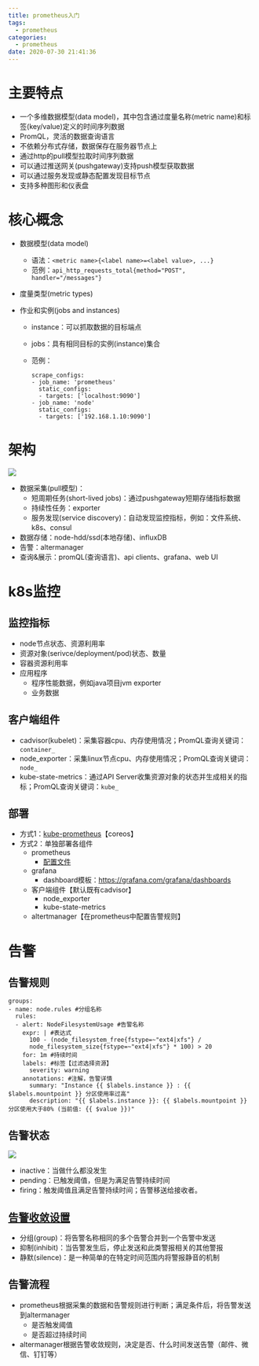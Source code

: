 ```yaml
---
title: prometheus入门
tags:
  - prometheus
categories:
  - prometheus
date: 2020-07-30 21:41:36
---
```



# 主要特点

* 一个多维数据模型(data model)，其中包含通过度量名称(metric name)和标签(key/value)定义的时间序列数据
* PromQL，灵活的数据查询语言
* 不依赖分布式存储，数据保存在服务器节点上
* 通过http的pull模型拉取时间序列数据
* 可以通过推送网关(pushgateway)支持push模型获取数据
* 可以通过服务发现或静态配置发现目标节点
* 支持多种图形和仪表盘

# 核心概念

* 数据模型(data model)

  * 语法：`<metric name>{<label name>=<label value>, ...}`
  * 范例：`api_http_requests_total{method="POST", handler="/messages"}`

* 度量类型(metric types)

* 作业和实例(jobs and instances)

  * instance：可以抓取数据的目标端点

  * jobs：具有相同目标的实例(instance)集合

  * 范例：

    ```
    scrape_configs:
    - job_name: 'prometheus'
      static_configs:
      - targets: ['localhost:9090']
    - job_name: 'node'
      static_configs:
      - targets: ['192.168.1.10:9090']
    ```

    

# 架构

![](https://simple0426-blog.oss-cn-beijing.aliyuncs.com/prometheus-architecture.png)

* 数据采集(pull模型)：
  * 短周期任务(short-lived jobs)：通过pushgateway短期存储指标数据
  * 持续性任务：exporter
  * 服务发现(service discovery)：自动发现监控指标，例如：文件系统、k8s、consul
* 数据存储：node-hdd/ssd(本地存储)、influxDB
* 告警：altermanager
* 查询&展示：promQL(查询语言)、api clients、grafana、web UI

# k8s监控

## 监控指标

* node节点状态、资源利用率
* 资源对象(serivce/deployment/pod)状态、数量
* 容器资源利用率
* 应用程序
  * 程序性能数据，例如java项目jvm exporter
  * 业务数据

## 客户端组件

* cadvisor(kubelet)：采集容器cpu、内存使用情况；PromQL查询关键词：`container_`
* node_exporter：采集linux节点cpu、内存使用情况；PromQL查询关键词：`node_`
* kube-state-metrics：通过API Server收集资源对象的状态并生成相关的指标；PromQL查询关键词：`kube_`

## 部署

* 方式1：[kube-prometheus](https://github.com/coreos/kube-prometheus)【coreos】
* 方式2：单独部署各组件
  * prometheus
    * [配置文件](https://prometheus.io/docs/prometheus/latest/configuration/configuration/#alertmanager_config)
  * grafana
    * dashboard模板：https://grafana.com/grafana/dashboards
  * 客户端组件【默认既有cadvisor】
    * node_exporter
    * kube-state-metrics
  * altertmanager【在prometheus中配置告警规则】

# 告警

## 告警规则

    groups:
    - name: node.rules #分组名称
      rules:
      - alert: NodeFilesystemUsage #告警名称
        expr: | #表达式
          100 - (node_filesystem_free{fstype=~"ext4|xfs"} / 
          node_filesystem_size{fstype=~"ext4|xfs"} * 100) > 20 
        for: 1m #持续时间
        labels: #标签【过滤选择资源】
          severity: warning 
        annotations: #注解，告警详情
          summary: "Instance {{ $labels.instance }} : {{ $labels.mountpoint }} 分区使用率过高"
          description: "{{ $labels.instance }}: {{ $labels.mountpoint }} 分区使用大于80% (当前值: {{ $value }})"
## 告警状态

![](https://simple0426-blog.oss-cn-beijing.aliyuncs.com/alter-status.jpg)

* inactive：当做什么都没发生
* pending：已触发阈值，但是为满足告警持续时间
* firing：触发阈值且满足告警持续时间；告警移送给接收者。

## [告警收敛设置](https://prometheus.io/docs/alerting/latest/alertmanager/#alertmanager)

* 分组(group)：将告警名称相同的多个告警合并到一个告警中发送
* 抑制(inhibit)：当告警发生后，停止发送和此类警报相关的其他警报
* 静默(silence)：是一种简单的在特定时间范围内将警报静音的机制

## 告警流程

* prometheus根据采集的数据和告警规则进行判断；满足条件后，将告警发送到altermanager
  * 是否触发阈值
  * 是否超过持续时间
* altermanager根据告警收敛规则，决定是否、什么时间发送告警（邮件、微信、钉钉等）

